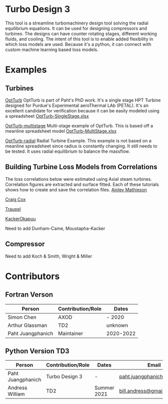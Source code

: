 # Turbo Design 3 
This tool is a streamline turbomachinery design tool solving the radial equilibrium equations. It can be used for designing compressors and turbines. The designs can have counter rotating stages, different working fluids, and cooling. The intent of this tool is to enable added flexibility in which loss models are used. Because it's a python, it can connect with custom machine learning based loss models.

# Examples 
## Turbines
[OptTurb](https://colab.research.google.com/github/nasa/turbo-design/blob/main/examples/optturb-turbine/optturb.ipynb) OptTurb is part of Paht's PhD work. It's a single stage HPT Turbine designed for Purdue's Experimental aeroThermal LAb (PETAL). It's an excellent candidate for verification because it can be easily modeled using a spreadsheet [OptTurb-SingleStage.xlsx](/references/optturb-turbine/optturb-fixed_pressure_loss2.xlsm) 

[OptTurb-multistage](https://colab.research.google.com/github/nasa/turbo-design/blob/main/examples/optturb-multistage/optturb-multistage.ipynb) Multi-stage example of OptTurb. This is based off a meanline spreadsheet model [OptTurb-MultiStage.xlsx](/references/optturb-multistage/multistage-fixed_pressure_loss2.xlsx) 

[OptTurb-radial](https://colab.research.google.com/github/nasa/turbo-design/blob/main/examples/optturb-radial-turbine/) Radial Turbine Example. This example is not based on a meanline spreadsheet since radius is constantly changing. It still needs to be tested. It uses radial equilibrium to balance the massflow. 

## Building Turbine Loss Models from Correlations
The loss correlations below were estimated using Axial steam turbines. Correlation figures are extracted and surface fitted. Each of these tutorials shows how to create and save the correlation files. 
[Ainley Mathieson](references/Turbines/AinleyMathieson/ainley_mathieson.ipynb)

[Craig Cox](references/Turbines/CraigCox/craig_cox.ipynb)

[Traupel](references/Turbines/Traupel/traupel.ipynb)

[KackerOkapuu](references/Turbines/KackerOkapuu/kacker_okapuu.ipynb)

Need to add Dunham-Came, Moustapha-Kacker

## Compressor

Need to add Koch & Smith, Wright & Miller


# Contributors

## Fortran Verson
| Person | Contribution/Role | Dates |
| ------ | ------ | ------ |
| Simon Chen | AXOD | - 2020 |
| Arthur Glassman | TD2 | unknown |
| Paht Juangphanich | Maintainer | 2020-2022 |


## Python Version TD3
| Person | Contribution/Role | Dates | Email |
| ------ | ----------------- | ----- | ------|
| Paht Juangphanich | Turbo Design 3 | - | paht.juangphanich@nasa.gov |
| Andress William | TD2 | Summer 2021 | bill.andress@gmail.com |

